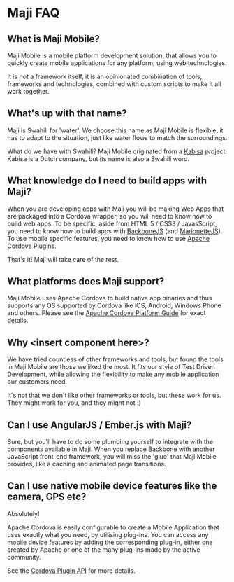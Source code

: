 # Maji FAQ

## What is Maji Mobile?

Maji Mobile is a mobile platform development solution, that allows you to quickly create mobile applications for any platform, using web technologies.

It is *not* a framework itself, it is an opinionated combination of tools, frameworks and technologies, combined with custom scripts to make it all work together.

## What's up with that name?

Maji is Swahili for 'water'. We choose this name as Maji Mobile is flexible, it has to adapt to the situation, just like water flows to match the surroundings.

What do we have with Swahili? Maji Mobile originated from a [Kabisa](http://www.kabisa.nl) project. Kabisa is a Dutch company, but its name is also a Swahili word.

## What knowledge do I need to build apps with Maji?

When you are developing apps with Maji you will be making Web Apps that are packaged into a Cordova wrapper, so you will need to know how to build web apps.
To be specific, aside from HTML 5 / CSS3 / JavasScript, you need to know how to build apps with [BackboneJS](http://backbonejs.org) (and [MarionetteJS](http://marionettejs.com)). To use mobile specific features, you need to know how to use [Apache Cordova](http://cordova.apache.org) Plugins.

That's it! Maji will take care of the rest.

## What platforms does Maji support?

Maji Mobile uses Apache Cordova to build native app binaries and thus supports any OS supported by Cordova like iOS, Android, Windows Phone and others.
Please see the [Apache Cordova Platform Guide](http://cordova.apache.org/docs/en/4.0.0/guide_support_index.md.html#Platform%20Support) for exact details.

## Why \<insert component here\>?
We have tried countless of other frameworks and tools, but found the tools in Maji Mobile are those we liked the most. It fits our style of Test Driven Development, while allowing the flexibility to make any mobile application our customers need.

It's not that we don't like other frameworks or tools, but these work for us. They might work for you, and they might not :)

## Can I use AngularJS / Ember.js with Maji?

Sure, but you'll have to do some plumbing yourself to integrate with the components available in Maji.
When you replace Backbone with another JavaScript front-end framework, you will miss the 'glue' that Maji Mobile provides, like a caching and animated page transitions.

## Can I use native mobile device features like the camera, GPS etc?

Absolutely!

Apache Cordova is easily configurable to create a Mobile Application that uses exactly what you need, by utilising plug-ins.
You can access any mobile device features by adding the corresponding plug-in, either one created by Apache or one of the many plug-ins made by the active community.

See the [Cordova Plugin API](http://docs.phonegap.com/en/4.0.0/cordova_plugins_pluginapis.md.html) for more details.
